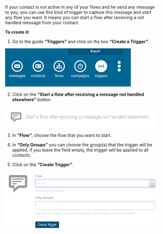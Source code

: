 If your contact is not active in any of your flows and he send any message to you, you can use this kind of trigger to capture this message and start any flow you want. It means you can start a flow after receiving a not handled message from your contact. 

**To create it:**

1. Go to the guide **“Triggers”** and click on the box **“Create a Trigger”**.

![](/img/triggers/triggers1.png)

2. Click on the **“Start a flow after receiving a message not handled elsewhere”** button.

![](/img/triggers/triggers16.png)

3. In **“Flow”**, choose the flow that you want to start.

4. In **“Only Groups”** you can choose the group(s) that the trigger will be applied, if you leave the field empty, the trigger will be applied to all contacts.

5. Click on the **“Create Trigger”**.

![](/img/triggers/triggers17.png)
